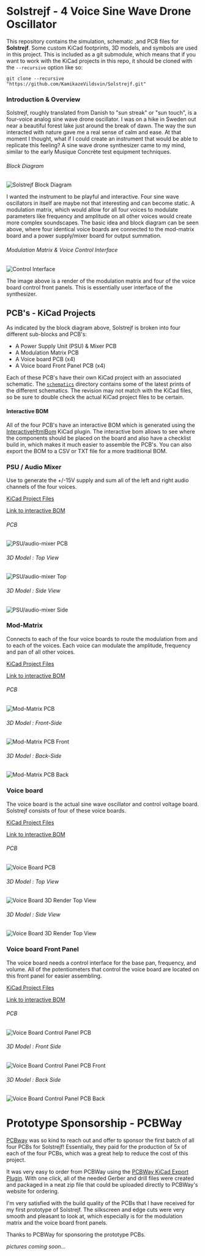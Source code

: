 # Solstrejf - 4 Voice Sine Wave Drone Oscillator
This repository contains the simulation, schematic ,and PCB files for **Solstrejf**.
Some custom KiCad footprints, 3D models, and symbols are used in this project. 
This is included as a git submodule, which means that if you want to work with the KiCad projects in this repo, it should be cloned with the `--recursive` option like so: 

```
git clone --recursive "https://github.com/KamikazeVildsvin/Solstrejf.git"
```

### Introduction & Overview
Solstrejf, roughly translated from Danish to "sun streak" or "sun touch", is a four-voice analog sine wave drone oscillator. 
I was on a hike in Sweden out near a beautiful forest lake just around the break of dawn. 
The way the sun interacted with nature gave me a real sense of calm and ease. 
At that moment I thought, what if I could create an instrument that would be able to replicate this feeling? 
A sine wave drone synthesizer came to my mind, similar to the early Musique Concrète test equipment techniques.

###### Block Diagram
![Solstrejf Block Diagram](images/blockdiagrams/blokdiagram-solstrejf.jpeg)

I wanted the instrument to be playful and interactive. 
Four sine wave oscillators in itself are maybe not that interesting and can become static. 
A modulation matrix, which would allow for all four voices to modulate parameters like frequency and amplitude on all other voices would create more complex soundscapes. 
The basic idea and block diagram can be seen above, where four identical voice boards are connected to the mod-matrix board and a power supply/mixer board for output summation.

###### Modulation Matrix & Voice Control Interface
![Control Interface](images/control-interface/mod-matrix-and-voiceboard-control.png)

The image above is a render of the modulation matrix and four of the voice board control front panels.
This is essentially user interface of the synthesizer.

## PCB's - KiCad Projects
As indicated by the block diagram above, Solstrejf is broken into four different sub-blocks and PCB's:

- A Power Supply Unit (PSU) & Mixer PCB
- A Modulation Matrix PCB
- A Voice board PCB (x4)
- A Voice board Front Panel PCB (x4)

Each of these PCB's have their own KiCad project with an associated schematic. 
The [`schematics`](schematics) directory contains some of the latest prints of the different schematics. 
The revision may not match with the KiCad files, so be sure to double check the actual KiCad project files to be certain.

#### Interactive BOM
All of the four PCB's have an interactive BOM which is generated using the [InteractiveHtmlBom](https://github.com/openscopeproject/InteractiveHtmlBom) KiCad plugin.
The interactive bom allows to see where the components should be placed on the board and also have a checklist build in, which makes it much easier to assemble the PCB's.
You can also export the BOM to a CSV or TXT file for a more traditional BOM.

### PSU / Audio Mixer
Use to generate the +/-15V supply and sum all of the left and right audio channels of the four voices.

[KiCad Project Files](pcb/solstrejf-PSU-mixer/)

[Link to interactive BOM](https://html-preview.github.io/?url=https://github.com/KamikazeVildsvin/Solstrejf/blob/master/pcb/solstrejf-PSU-mixer/bom/ibom.html)

###### PCB
![PSU/audio-mixer PCB](images/pcb-PSU-audio-mixer/PCB-REV1.png)

###### 3D Model : Top View
![PSU/audio-mixer Top](images/pcb-PSU-audio-mixer/3D-Render-Top-REV1.png)

###### 3D Model : Side View
![PSU/audio-mixer Side](images/pcb-PSU-audio-mixer/3D-Render-Sideview-REV1.png)

### Mod-Matrix
Connects to each of the four voice boards to route the modulation from and to each of the voices.
Each voice can modulate the amplitude, frequency and pan of all other voices.

[KiCad Project Files](pcb/solstrejf-modmatrix-pots)

[Link to interactive BOM](https://html-preview.github.io/?url=https://github.com/KamikazeVildsvin/Solstrejf/blob/master/pcb/solstrejf-modmatrix-pots/bom/ibom.html)

###### PCB 
![Mod-Matrix PCB](images/pcb-mod-matrix/PCB-with-dimensions.png)

###### 3D Model : Front-Side
![Mod-Matrix PCB Front](images/pcb-mod-matrix/PCB-and-3D-modmatrix-frontside.png)

###### 3D Model : Back-Side 
![Mod-Matrix PCB Back](images/pcb-mod-matrix/PCB-and-3D-modmatrix-backside.png)

### Voice board 
The voice board is the actual sine wave oscillator and control voltage board.
Solstrejf consists of four of these voice boards.

[KiCad Project Files](pcb/solstrejf-voiceboard-core/)

[Link to interactive BOM](https://html-preview.github.io/?url=https://github.com/KamikazeVildsvin/Solstrejf/blob/master/pcb/solstrejf-voiceboard-core/bom/ibom.html)

###### PCB
![Voice Board PCB](images/pcb-voiceboard-core/PCB-REV1.png)

###### 3D Model : Top View
![Voice Board 3D Render Top View](images/pcb-voiceboard-core/3D-render-top-REV1.png)

###### 3D Model : Side View
![Voice Board 3D Render Top View](images/pcb-voiceboard-core/3D-sideview-render-REV1.png)

### Voice board Front Panel
The voice board needs a control interface for the base pan, frequency, and volume. All of the potentiometers that control the voice board are located on this front panel for easier assembling. 

[KiCad Project Files](pcb/solstrejf-voiceboard-frontpanel/)

[Link to interactive BOM](https://html-preview.github.io/?url=https://github.com/KamikazeVildsvin/Solstrejf/blob/master/pcb/solstrejf-voiceboard-frontpanel/bom/ibom.html)

###### PCB 
![Voice Board Control Panel PCB](images/pcb-voiceboard-frontpanel/PCB-with-dimensions.png)

###### 3D Model : Front Side
![Voice Board Control Panel PCB Front](images/pcb-voiceboard-frontpanel/PCB-3D-model-sideview.png)

###### 3D Model : Back Side 
![Voice Board Control Panel PCB Back](images/pcb-voiceboard-frontpanel/PCB-3D-model-backside.png)

# Prototype Sponsorship - PCBWay
[PCBway](https://www.pcbway.com/) was so kind to reach out and offer to sponsor the first batch of all four PCBs for Solstrejf!
Essentially, they paid for the production of 5x of each of the four PCBs, which was a great help to reduce the cost of this project.

It was very easy to order from PCBWay using the [PCBWay KiCad Export Plugin](https://github.com/pcbway/PCBWay-Plug-in-for-Kicad).
With one click, all of the needed Gerber and drill files were created and packaged in a neat zip file that could be uploaded directly to PCBWay's website for ordering.

I'm very satisfied with the build quality of the PCBs that I have received for my first prototype of Solstrejf.
The silkscreen and edge cuts were very smooth and pleasant to look at, which especially is for the modulation matrix and the voice board front panels.

Thanks to PCBWay for sponsoring the prototype PCBs.

*pictures coming soon...*
